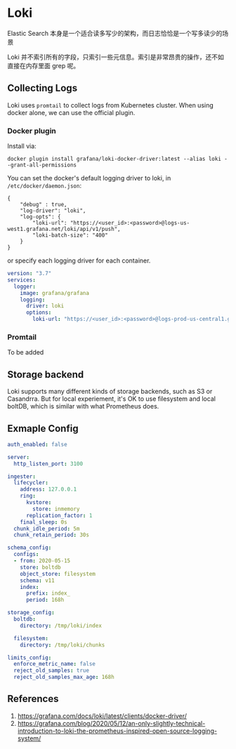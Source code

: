 # Loki




Elastic Search 本身是一个适合读多写少的架构，而日志恰恰是一个写多读少的场景

Loki 并不索引所有的字段，只索引一些元信息。索引是非常昂贵的操作，还不如直接在内存里面 grep 呢。

## Collecting Logs

Loki uses `promtail` to collect logs from Kubernetes cluster. When using docker alone, we can use
the official plugin.

### Docker plugin

Install via:

```
docker plugin install grafana/loki-docker-driver:latest --alias loki --grant-all-permissions
```

You can set the docker's default logging driver to loki, in `/etc/docker/daemon.json`:

```
{
    "debug" : true,
    "log-driver": "loki",
    "log-opts": {
        "loki-url": "https://<user_id>:<password>@logs-us-west1.grafana.net/loki/api/v1/push",
        "loki-batch-size": "400"
    }
}
```

or specify each logging driver for each container.

```yml
version: "3.7"
services:
  logger:
    image: grafana/grafana
    logging:
      driver: loki
      options:
        loki-url: "https://<user_id>:<password>@logs-prod-us-central1.grafana.net/loki/api/v1/push"
```

### Promtail

To be added

## Storage backend

Loki supports many different kinds of storage backends, such as S3 or Casandrra. But for local
experiement, it's OK to use filesystem and local boltDB, which is similar with what Prometheus does.



## Exmaple Config

```yaml
auth_enabled: false

server:
  http_listen_port: 3100

ingester:
  lifecycler:
    address: 127.0.0.1
    ring:
      kvstore:
        store: inmemory
      replication_factor: 1
    final_sleep: 0s
  chunk_idle_period: 5m
  chunk_retain_period: 30s

schema_config:
  configs:
  - from: 2020-05-15
    store: boltdb
    object_store: filesystem
    schema: v11
    index:
      prefix: index_
      period: 168h

storage_config:
  boltdb:
    directory: /tmp/loki/index

  filesystem:
    directory: /tmp/loki/chunks

limits_config:
  enforce_metric_name: false
  reject_old_samples: true
  reject_old_samples_max_age: 168h
```

## References

1. https://grafana.com/docs/loki/latest/clients/docker-driver/
2. https://grafana.com/blog/2020/05/12/an-only-slightly-technical-introduction-to-loki-the-prometheus-inspired-open-source-logging-system/
